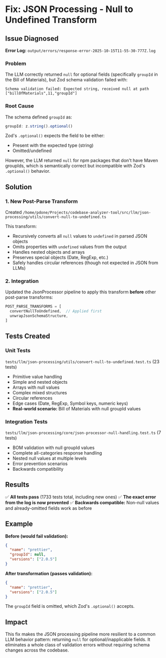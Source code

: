 # Fix: JSON Processing - Null to Undefined Transform

## Issue Diagnosed

**Error Log:** `output/errors/response-error-2025-10-15T11-55-30-777Z.log`

### Problem
The LLM correctly returned `null` for optional fields (specifically `groupId` in the Bill of Materials), but Zod schema validation failed with:
```
Schema validation failed: Expected string, received null at path ["billOfMaterials",11,"groupId"]
```

### Root Cause
The schema defined `groupId` as:
```typescript
groupId: z.string().optional()
```

Zod's `.optional()` expects the field to be either:
- Present with the expected type (string)
- Omitted/undefined

However, the LLM returned `null` for npm packages that don't have Maven groupIds, which is semantically correct but incompatible with Zod's `.optional()` behavior.

## Solution

### 1. New Post-Parse Transform
Created `/home/pdone/Projects/codebase-analyzer-tool/src/llm/json-processing/utils/convert-null-to-undefined.ts`

This transform:
- Recursively converts all `null` values to `undefined` in parsed JSON objects
- Omits properties with `undefined` values from the output
- Handles nested objects and arrays
- Preserves special objects (Date, RegExp, etc.)
- Safely handles circular references (though not expected in JSON from LLMs)

### 2. Integration
Updated the JsonProcessor pipeline to apply this transform **before** other post-parse transforms:
```typescript
POST_PARSE_TRANSFORMS = [
  convertNullToUndefined,  // Applied first
  unwrapJsonSchemaStructure,
]
```

## Tests Created

### Unit Tests
`tests/llm/json-processing/utils/convert-null-to-undefined.test.ts` (23 tests)
- Primitive value handling
- Simple and nested objects
- Arrays with null values
- Complex mixed structures
- Circular references
- Edge cases (Date, RegExp, Symbol keys, numeric keys)
- **Real-world scenario:** Bill of Materials with null groupId values

### Integration Tests
`tests/llm/json-processing/core/json-processor-null-handling.test.ts` (7 tests)
- BOM validation with null groupId values
- Complete all-categories response handling
- Nested null values at multiple levels
- Error prevention scenarios
- Backwards compatibility

## Results

✅ **All tests pass** (1733 tests total, including new ones)
✅ **The exact error from the log is now prevented**
✅ **Backwards compatible:** Non-null values and already-omitted fields work as before

## Example

**Before (would fail validation):**
```json
{
  "name": "prettier",
  "groupId": null,
  "versions": ["2.0.5"]
}
```

**After transformation (passes validation):**
```json
{
  "name": "prettier",
  "versions": ["2.0.5"]
}
```

The `groupId` field is omitted, which Zod's `.optional()` accepts.

## Impact

This fix makes the JSON processing pipeline more resilient to a common LLM behavior pattern: returning `null` for optional/inapplicable fields. It eliminates a whole class of validation errors without requiring schema changes across the codebase.

